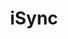 ---
title: "iSync"
seoTitle: "iSync Getting Started"
seoDescription: "Integrate your iSync with supported B2B and B2C Systems through Stock2Shop"
seoKeyword: ["iSync", "Integrations"]
type: help
source: "isync"
tags: ["gettingstarted", "isync"]
draft: true
---